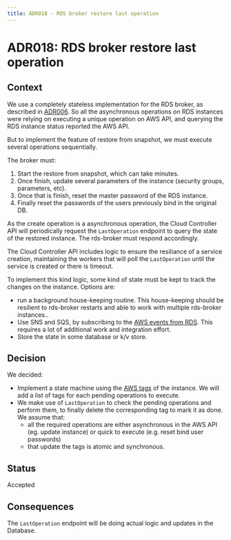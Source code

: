 ```yaml
---
title: ADR018 - RDS broker restore last operation
---
```


# ADR018: RDS broker restore last operation

## Context

We use a completely stateless implementation for the RDS broker, as described in [ADR006](../ADR006-rds-broker).
So all the asynchronous operations on RDS instances were relying on executing a unique operation on AWS API, and querying the RDS instance status reported the AWS API.

But to implement the feature of restore from snapshot, we must execute several operations sequentially.

The broker must:
 1. Start the restore from snapshot, which can take minutes.
 2. Once finish, update several parameters of the instance (security groups, parameters, etc).
 3. Once that is finish, reset the master password of the RDS instance.
 4. Finally reset the passwords of the users previously bind in the original DB.

As the create operation is a asynchronous operation, the Cloud Controller API will periodically request the `LastOperation` endpoint to query the state of the restored instance.
The rds-broker must respond accordingly.

The Cloud Controller API includes logic to ensure the resiliance of a service creation, maintaining the workers that will poll the `LastOperation` until the service is created or there is timeout.

To implement this kind logic, some kind of state must be kept to track the changes on the instance.  Options are:
 * run a background house-keeping routine. This house-keeping should be resilient to rds-broker restarts and able to work with multiple rds-broker instances..
 * Use SNS and SQS, by subscribing to the [AWS events from RDS](http://docs.aws.amazon.com/AmazonRDS/latest/UserGuide/USER_Events.html). This requires a lot of additional work and integration effort.
 * Store the state in some database or k/v store.


## Decision


We decided:

 * Implement a state machine using the [AWS tags](http://docs.aws.amazon.com/AWSEC2/latest/UserGuide/Using_Tags.html) of the instance.
   We will add a list of tags for each pending operations to execute.
 * We make use of `LastOperation` to check the pending operations and perform them, to finally delete the corresponding tag to mark it as done.
   We assume that:
    * all the required operations are either asynchronous in the AWS API (eg. update instance) or quick to execute (e.g. reset bind user passwords)
    * that update the tags is atomic and synchronous.


## Status

Accepted

## Consequences

The `LastOperation` endpoint will be doing actual logic and updates in the Database.

